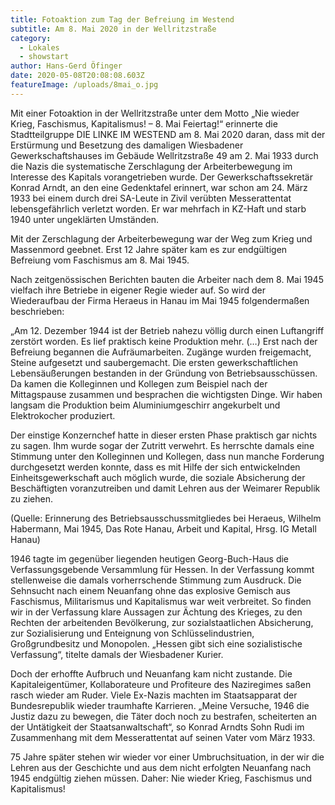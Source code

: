 ```yaml
---
title: Fotoaktion zum Tag der Befreiung im Westend
subtitle: Am 8. Mai 2020 in der Wellritzstraße
category:
  - Lokales
  - showstart
author: Hans-Gerd Öfinger
date: 2020-05-08T20:08:08.603Z
featureImage: /uploads/8mai_o.jpg
---
```

Mit einer Fotoaktion in der Wellritzstraße unter dem Motto „Nie wieder Krieg, Faschismus, Kapitalismus! – 8. Mai Feiertag!“ erinnerte die Stadtteilgruppe DIE LINKE IM WESTEND am 8. Mai 2020 daran, dass mit der Erstürmung und Besetzung des damaligen Wiesbadener Gewerkschaftshauses im Gebäude Wellritzstraße 49 am 2. Mai 1933 durch die Nazis die systematische Zerschlagung der Arbeiterbewegung im Interesse des Kapitals vorangetrieben wurde. Der Gewerkschaftssekretär Konrad Arndt, an den eine Gedenktafel erinnert, war schon am 24. März 1933 bei einem durch drei SA-Leute in Zivil verübten Messerattentat lebensgefährlich verletzt worden. Er war mehrfach in KZ-Haft und starb 1940 unter ungeklärten Umständen.

Mit der Zerschlagung der Arbeiterbewegung war der Weg zum Krieg und Massenmord geebnet. Erst 12 Jahre später kam es zur endgültigen Befreiung vom Faschismus am 8. Mai 1945.

Nach zeitgenössischen Berichten bauten die Arbeiter nach dem 8. Mai 1945 vielfach ihre Betriebe in eigener Regie wieder auf. So wird der Wiederaufbau der Firma Heraeus in Hanau im Mai 1945 folgendermaßen beschrieben:

„Am 12. Dezember 1944 ist der Betrieb nahezu völlig durch einen Luftangriff zerstört worden. Es lief praktisch keine Produktion mehr. (…) Erst nach der Befreiung begannen die Aufräumarbeiten. Zugänge wurden freigemacht, Steine aufgesetzt und saubergemacht. Die ersten gewerkschaftlichen Lebensäußerungen bestanden in der Gründung von Betriebsausschüssen. Da kamen die Kolleginnen und Kollegen zum Beispiel nach der Mittagspause zusammen und besprachen die wichtigsten Dinge. Wir haben langsam die Produktion beim Aluminiumgeschirr angekurbelt und Elektrokocher produziert.

Der einstige Konzernchef hatte in dieser ersten Phase praktisch gar nichts zu sagen. Ihm wurde sogar der Zutritt verwehrt. Es herrschte damals eine Stimmung unter den Kolleginnen und Kollegen, dass nun manche Forderung durchgesetzt werden konnte, dass es mit Hilfe der sich entwickelnden Einheitsgewerkschaft auch möglich wurde, die soziale Absicherung der Beschäftigten voranzutreiben und damit Lehren aus der Weimarer Republik zu ziehen.

(Quelle: Erinnerung des Betriebsausschussmitgliedes bei Heraeus, Wilhelm Habermann, Mai 1945, Das Rote Hanau, Arbeit und Kapital, Hrsg. IG Metall Hanau)

1946 tagte im gegenüber liegenden heutigen Georg-Buch-Haus die Verfassungsgebende Versammlung für Hessen. In der Verfassung kommt stellenweise die damals vorherrschende Stimmung zum Ausdruck. Die Sehnsucht nach einem Neuanfang ohne das explosive Gemisch aus Faschismus, Militarismus und Kapitalismus war weit verbreitet. So finden wir in der Verfassung klare Aussagen zur Ächtung des Krieges, zu den Rechten der arbeitenden Bevölkerung, zur sozialstaatlichen Absicherung, zur Sozialisierung und Enteignung von Schlüsselindustrien, Großgrundbesitz und Monopolen. „Hessen gibt sich eine sozialistische Verfassung“, titelte damals der Wiesbadener Kurier.

Doch der erhoffte Aufbruch und Neuanfang kam nicht zustande. Die Kapitaleigentümer, Kollaborateure und Profiteure des Naziregimes saßen rasch wieder am Ruder. Viele Ex-Nazis machten im Staatsapparat der Bundesrepublik wieder traumhafte Karrieren. „Meine Versuche, 1946 die Justiz dazu zu bewegen, die Täter doch noch zu bestrafen, scheiterten an der Untätigkeit der Staatsanwaltschaft“, so Konrad Arndts Sohn Rudi im Zusammenhang mit dem Messerattentat auf seinen Vater vom März 1933.

75 Jahre später stehen wir wieder vor einer Umbruchsituation, in der wir die Lehren aus der Geschichte und aus dem nicht erfolgten Neuanfang nach 1945 endgültig ziehen müssen. Daher: Nie wieder Krieg, Faschismus und Kapitalismus!